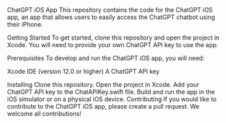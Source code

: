 
ChatGPT iOS App
This repository contains the code for the ChatGPT iOS app, an app that allows users to easily access the ChatGPT chatbot using their iPhone.

Getting Started
To get started, clone this repository and open the project in Xcode. You will need to provide your own ChatGPT API key to use the app.

Prerequisites
To develop and run the ChatGPT iOS app, you will need:

Xcode IDE (version 12.0 or higher)
A ChatGPT API key

Installing
Clone this repository.
Open the project in Xcode.
Add your ChatGPT API key to the ChatAPIKey.swift file.
Build and run the app in the iOS simulator or on a physical iOS device.
Contributing
If you would like to contribute to the ChatGPT iOS app, please create a pull request. We welcome all contributions!
